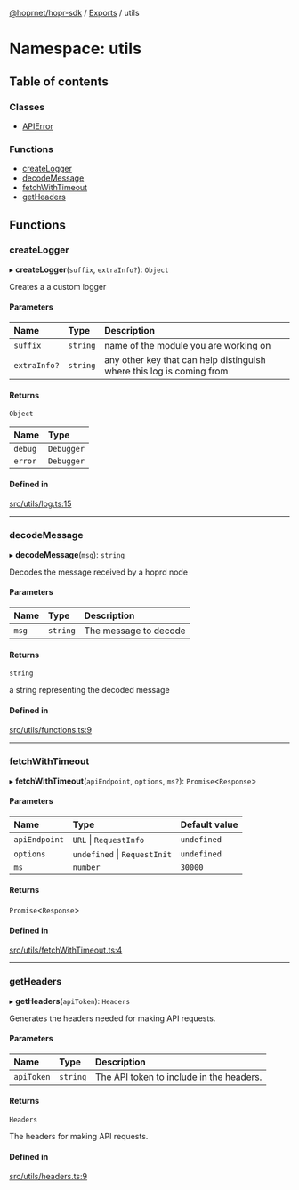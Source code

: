 [@hoprnet/hopr-sdk](../README.md) / [Exports](../modules.md) / utils

# Namespace: utils

## Table of contents

### Classes

- [APIError](../classes/utils.APIError.md)

### Functions

- [createLogger](utils.md#createlogger)
- [decodeMessage](utils.md#decodemessage)
- [fetchWithTimeout](utils.md#fetchwithtimeout)
- [getHeaders](utils.md#getheaders)

## Functions

### createLogger

▸ **createLogger**(`suffix`, `extraInfo?`): `Object`

Creates a a custom logger

#### Parameters

| Name | Type | Description |
| :------ | :------ | :------ |
| `suffix` | `string` | name of the module you are working on |
| `extraInfo?` | `string` | any other key that can help distinguish where this log is coming from |

#### Returns

`Object`

| Name | Type |
| :------ | :------ |
| `debug` | `Debugger` |
| `error` | `Debugger` |

#### Defined in

[src/utils/log.ts:15](https://github.com/hoprnet/hopr-sdk/blob/5642d04/src/utils/log.ts#L15)

___

### decodeMessage

▸ **decodeMessage**(`msg`): `string`

Decodes the message received by a hoprd node

#### Parameters

| Name | Type | Description |
| :------ | :------ | :------ |
| `msg` | `string` | The message to decode |

#### Returns

`string`

a string representing the decoded message

#### Defined in

[src/utils/functions.ts:9](https://github.com/hoprnet/hopr-sdk/blob/5642d04/src/utils/functions.ts#L9)

___

### fetchWithTimeout

▸ **fetchWithTimeout**(`apiEndpoint`, `options`, `ms?`): `Promise`<`Response`\>

#### Parameters

| Name | Type | Default value |
| :------ | :------ | :------ |
| `apiEndpoint` | `URL` \| `RequestInfo` | `undefined` |
| `options` | `undefined` \| `RequestInit` | `undefined` |
| `ms` | `number` | `30000` |

#### Returns

`Promise`<`Response`\>

#### Defined in

[src/utils/fetchWithTimeout.ts:4](https://github.com/hoprnet/hopr-sdk/blob/5642d04/src/utils/fetchWithTimeout.ts#L4)

___

### getHeaders

▸ **getHeaders**(`apiToken`): `Headers`

Generates the headers needed for making API requests.

#### Parameters

| Name | Type | Description |
| :------ | :------ | :------ |
| `apiToken` | `string` | The API token to include in the headers. |

#### Returns

`Headers`

The headers for making API requests.

#### Defined in

[src/utils/headers.ts:9](https://github.com/hoprnet/hopr-sdk/blob/5642d04/src/utils/headers.ts#L9)
